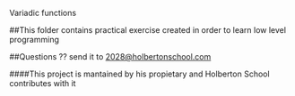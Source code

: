 Variadic functions

##This folder contains practical exercise created in order to learn low level programming

##Questions ?? send it to 2028@holbertonschool.com

####This project is mantained by his propietary and Holberton School contributes with it
